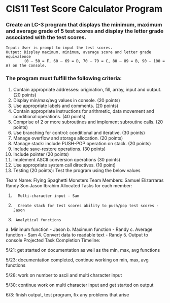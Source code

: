 # CIS11 Test Score Calculator Program 
### Create an LC-3 program that displays the minimum, maximum and average grade of 5 test scores and display the letter grade  associated with the test scores. 
```
Input: User is prompt to input the test scores.
Output: Display maximum, minimum, average score and letter grade equivalence 
        (0 – 50 = F, 60 – 69 = D, 70 – 79 = C, 80 – 89 = B, 90 – 100 = A) on the console.
```
### The program must fulfill the following criteria:
1.	Contain appropriate addresses: origination, fill, array, input and output. (20 points)
2.	Display min/max/avg values in console. (20 points)
3.	Use appropriate labels and comments. (20 points)
4.	Contain appropriate instructions for arithmetic, data movement and conditional operations. (40 points)
5.	Comprise of 2 or more subroutines and implement subroutine calls. (20 points)
6.	Use branching for control: conditional and iterative. (30 points)
7.	Manage overflow and storage allocation. (20 points)
8.	Manage stack: include PUSH-POP operation on stack. (20 points)
9.	Include save-restore operations. (30 points)
10.	Include pointer (20 points)
11.	Implement ASCII conversion operations (30 points)
12.	Use appropriate system call directives. (10 point)
13.	Testing (20 points): Test the program using the below values

Team Name: Flying Spaghetti Monsters
Team Members:
Samuel Elizarraras
            	Randy Son
            	Jason Ibrahim
Allocated Tasks for each member:
1.       Multi-character input - Sam
2.       Create stack for test scores ability to push/pop test scores - Jason
3.   	Analytical functions
a.   	Minimum function - Jason
b.   	Maximum function  - Randy
c.   	Average function - Sam
4.       Convert data to readable text - Randy
5.       Output to console
Projected Task Completion Timeline:

5/21: get started on documentation as well as the min, max, avg functions

5/23: documentation completed, continue working on min, max, avg functions

5/28: work on number to ascii and multi character input

5/30: continue work on multi character input and get started on output

6/3: finish output, test program, fix any problems that arise
